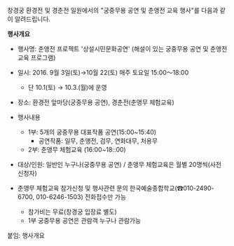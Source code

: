 창경궁 환경전 및 경춘전 일원에서의 "궁중무용 공연 및 춘앵전 교육 행사"를 다음과 같이 알려드립니다.

**행사개요**
- 행사명: 춘앵전 프로젝트 '상설시민문화공연'
  (해설이 있는 궁중무용 공연 및 춘앵전 교육 프로그램)
- 일시: 2016. 9월 3일(토)→10월 22(토) 매주 토요일 15:00～18:00
  * 단 10.1(토) → 10.3.(월)에 운영
- 장소: 환경전 앞마당(궁중무용 공연), 경춘전(춘앵무 체험교육)
- 행사내용
  - 1부: 5개의 궁중무용 대표작품 공연(15:00~15:40)
    - 공연작품: 일무, 춘앵전, 검무, 연화대무, 처용무
  - 2부: 춘앵무 체험교육 (16:00~18::00)
- 대상/인원: 일반인 누구나(궁중무용 공연) / 춘앵무 체험교육은 월별 20명씩(사전 신청자)

- 춘앵무 체험교육 참가신청 및 행사관련 문의 한국예술종합학교(☎010-2490-6700, 010-6246-1503) 전화접수만 가능
  - 참가비는 무료(창경궁 입장료 별도)
  - 1부 궁중무용 공연은 관람객 누구나 관람가능

붙임: 행사개요